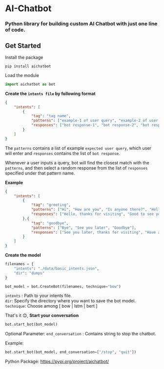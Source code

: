 # AI-Chatbot

### Python library for building custom AI Chatbot with just one line of code.


<!-- ## Features -->


<!-- Demo Output of AI Chatbot -->
<!-- <br><br>
<img src = "./static/demo.gif" width="600px" height = "300px"> -->

## Get Started

Install the package
```
pip install aichatbot
```

Load the module
```python
import aichatbot as bot
```

**Create the `intents file` by following format**

```json
{
    "intents": [
        {
            "tag": "tag name",
            "patterns": ["example-1 of user query", "example-2 of user query", "example-3"],
            "responses": ["bot response-1", "bot response-2", "bot response-3"]
        }
    ]
}
```

The `patterns` contains a list of example `expected user query`, which user will enter and `responses` contains the list of `bot response`.

Whenever a user inputs a query, bot will find the closest match with the `patterns`, and then select a random response from the list of `responses` specified under that pattern name.


**Example**

```json
{
    "intents": [
        {
            "tag": "greeting",
            "patterns": ["Hi", "How are you", "Is anyone there?", "Hello", "Good day"],
            "responses": ["Hello, thanks for visiting", "Good to see you again", "Hi there, how can I help?"]
        },{
            "tag": "goodbye",
            "patterns": ["Bye", "See you later", "Goodbye"],
            "responses": ["See you later, thanks for visiting", "Have a nice day", "Bye! Come back again soon."]
        }
    ]
}
```


**Create the model**

```python
filenames = {
    "intents": "./data/basic_intents.json",
    "dir": "dumps"
}

bot_model = bot.CreateBot(filenames, technique="bow")
```

`intents` : Path to your intents file. <br>
`dir`: Specify the directory where you want to save the bot model.<br>
`technique`: Choose among [ bow | lstm | bert ]<br>

That's it 😊, **Start your conversation**
```python
bot.start_bot(bot_model)
```

Optional Parameter:
`end_conversation` : Contains string to stop the chatbot.

Example: 
```python
bot.start_bot(bot_model, end_conversation=["/stop", "quit"])
```


Python Package: https://pypi.org/project/aichatbot/



